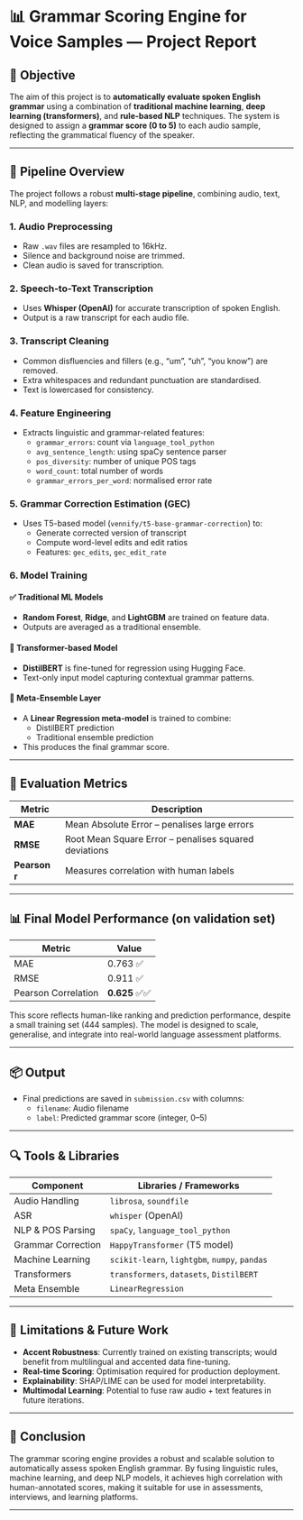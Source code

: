 # 📊 Grammar Scoring Engine for Voice Samples — Project Report

## 🧠 Objective

The aim of this project is to **automatically evaluate spoken English grammar** using a combination of **traditional machine learning**, **deep learning (transformers)**, and **rule-based NLP** techniques. The system is designed to assign a **grammar score (0 to 5)** to each audio sample, reflecting the grammatical fluency of the speaker.

---

## 🚀 Pipeline Overview

The project follows a robust **multi-stage pipeline**, combining audio, text, NLP, and modelling layers:

### 1. **Audio Preprocessing**
- Raw `.wav` files are resampled to 16kHz.
- Silence and background noise are trimmed.
- Clean audio is saved for transcription.

### 2. **Speech-to-Text Transcription**
- Uses **Whisper (OpenAI)** for accurate transcription of spoken English.
- Output is a raw transcript for each audio file.

### 3. **Transcript Cleaning**
- Common disfluencies and fillers (e.g., “um”, “uh”, “you know”) are removed.
- Extra whitespaces and redundant punctuation are standardised.
- Text is lowercased for consistency.

### 4. **Feature Engineering**
- Extracts linguistic and grammar-related features:
  - `grammar_errors`: count via `language_tool_python`
  - `avg_sentence_length`: using spaCy sentence parser
  - `pos_diversity`: number of unique POS tags
  - `word_count`: total number of words
  - `grammar_errors_per_word`: normalised error rate

### 5. **Grammar Correction Estimation (GEC)**
- Uses T5-based model (`vennify/t5-base-grammar-correction`) to:
  - Generate corrected version of transcript
  - Compute word-level edits and edit ratios
  - Features: `gec_edits`, `gec_edit_rate`

### 6. **Model Training**
#### ✅ Traditional ML Models
- **Random Forest**, **Ridge**, and **LightGBM** are trained on feature data.
- Outputs are averaged as a traditional ensemble.

#### 🤖 Transformer-based Model
- **DistilBERT** is fine-tuned for regression using Hugging Face.
- Text-only input model capturing contextual grammar patterns.

#### 🧬 Meta-Ensemble Layer
- A **Linear Regression meta-model** is trained to combine:
  - DistilBERT prediction
  - Traditional ensemble prediction
- This produces the final grammar score.

---

## 🧪 Evaluation Metrics

| Metric         | Description                                |
|----------------|--------------------------------------------|
| **MAE**        | Mean Absolute Error – penalises large errors |
| **RMSE**       | Root Mean Square Error – penalises squared deviations |
| **Pearson r**  | Measures correlation with human labels     |

---

## 📊 Final Model Performance (on validation set)

| Metric         | Value    |
|----------------|----------|
| MAE            | 0.763 ✅ |
| RMSE           | 0.911 ✅ |
| Pearson Correlation | **0.625** ✅✅ |

This score reflects human-like ranking and prediction performance, despite a small training set (444 samples). The model is designed to scale, generalise, and integrate into real-world language assessment platforms.


---

## 📦 Output

- Final predictions are saved in `submission.csv` with columns:
  - `filename`: Audio filename
  - `label`: Predicted grammar score (integer, 0–5)

---

## 🔍 Tools & Libraries

| Component            | Libraries / Frameworks                          |
|---------------------|--------------------------------------------------|
| Audio Handling       | `librosa`, `soundfile`                          |
| ASR                  | `whisper` (OpenAI)                              |
| NLP & POS Parsing    | `spaCy`, `language_tool_python`                 |
| Grammar Correction   | `HappyTransformer` (T5 model)                   |
| Machine Learning     | `scikit-learn`, `lightgbm`, `numpy`, `pandas`   |
| Transformers         | `transformers`, `datasets`, `DistilBERT`        |
| Meta Ensemble        | `LinearRegression`                              |

---

## 📌 Limitations & Future Work

- **Accent Robustness**: Currently trained on existing transcripts; would benefit from multilingual and accented data fine-tuning.
- **Real-time Scoring**: Optimisation required for production deployment.
- **Explainability**: SHAP/LIME can be used for model interpretability.
- **Multimodal Learning**: Potential to fuse raw audio + text features in future iterations.

---

## 🧾 Conclusion

The grammar scoring engine provides a robust and scalable solution to automatically assess spoken English grammar. By fusing linguistic rules, machine learning, and deep NLP models, it achieves high correlation with human-annotated scores, making it suitable for use in assessments, interviews, and learning platforms.

---
